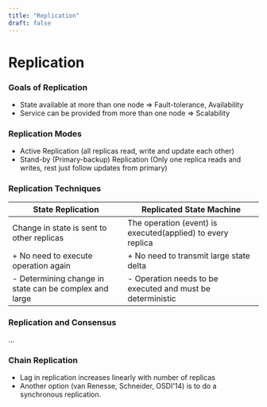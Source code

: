 ```yaml
---
title: "Replication"
draft: false
---
```


# Replication

### Goals of Replication

* State available at more than one node => Fault-tolerance, Availability
* Service can be provided from more than one node => Scalability

### Replication Modes

* Active Replication (all replicas read, write and update each other)
* Stand-by (Primary-backup) Replication (Only one replica reads and writes, rest just follow updates from primary)

### Replication Techniques

| State Replication                                      | Replicated State Machine                                    |
| ------------------------------------------------------ | ----------------------------------------------------------- |
| Change in state is sent to other replicas              | The operation (event) is executed(applied) to every replica |
| + No need to execute operation again                   | + No need to transmit large state delta                     |
| - Determining change in state can be complex and large | - Operation needs to be executed and must be deterministic  |

### Replication and Consensus

...

### Chain Replication

* Lag in replication increases linearly with number of replicas
* Another option (van Renesse, Schneider, OSDI'14) is to do a synchronous replication.